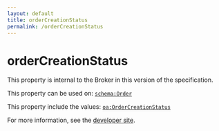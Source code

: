 ```yaml
---
layout: default
title: orderCreationStatus
permalink: /orderCreationStatus
---
```


# orderCreationStatus
This property is internal to the Broker in this version of the specification.

This property can be used on: [`schema:Order`](https://schema.org/Order)

This property include the values: [`oa:OrderCreationStatus`](https://openactive.io/OrderCreationStatus)

For more information, see the [developer site](https://developer.openactive.io/data-model/types/).
